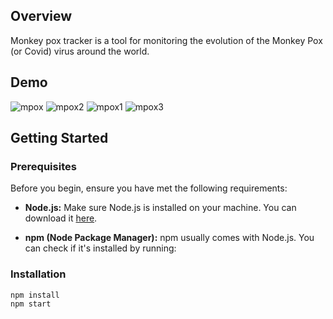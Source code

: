 ## Overview

Monkey pox tracker is a tool for monitoring the evolution of the Monkey Pox (or Covid) virus around the world.

## Demo

![mpox](https://github.com/Ramzi-Abidi/MonkeyPow-Tracker/assets/69228547/b615b011-2dd2-4290-badf-03dd418afa15)
![mpox2](https://github.com/Ramzi-Abidi/MonkeyPow-Tracker/assets/69228547/f10b72dc-276e-4ec4-a211-d03fff22776c)
![mpox1](https://github.com/Ramzi-Abidi/MonkeyPow-Tracker/assets/69228547/610cac56-29ab-496f-b6b2-5b0b543b3a93)
![mpox3](https://github.com/Ramzi-Abidi/MonkeyPow-Tracker/assets/69228547/c2e7c04b-dd24-40d2-89aa-4506f70be391)

## Getting Started

### Prerequisites

Before you begin, ensure you have met the following requirements:

- **Node.js:** Make sure Node.js is installed on your machine. You can download it [here](https://nodejs.org/).

- **npm (Node Package Manager):** npm usually comes with Node.js. You can check if it's installed by running:

### Installation

```
npm install
npm start
```
